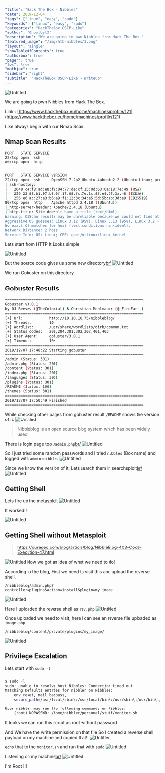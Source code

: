 ```yaml
---
"title": "Hack The Box - Nibbles"
"date": 2019-12-04
"tags": ["linux", "easy", "sudo"]
"keywords": ["linux", "easy", "sudo"]
"categories": "HackTheBox OSCP-Like"
"author": "Ghostbyt3"
"description": "We are going to pwn Nibbles from Hack The Box."
"featured_image": "/img/htb-nibbles/1.png"
"layout": "single"
"showTableOfContents": true
"authorbox": true
"pager": true
"toc": true
"mathjax": true
"sidebar": "right"
"subtitle": "HackTheBox OSCP-Like - Writeup"
---
```



![Untitled](/img/htb-nibbles/1.png)

We are going to pwn Nibbles from Hack The Box.

Link : [https://www.hackthebox.eu/home/machines/profile/121](https://www.hackthebox.eu/home/machines/profile/121)


Like always begin with our Nmap Scan.

## Nmap Scan Results

```bash
PORT   STATE SERVICE
22/tcp open  ssh
80/tcp open  http


PORT   STATE SERVICE VERSION
22/tcp open  ssh     OpenSSH 7.2p2 Ubuntu 4ubuntu2.2 (Ubuntu Linux; protocol 2.0)
| ssh-hostkey: 
|   2048 c4:f8:ad:e8:f8:04:77:de:cf:15:0d:63:0a:18:7e:49 (RSA)
|   256 22:8f:b1:97:bf:0f:17:08:fc:7e:2c:8f:e9:77:3a:48 (ECDSA)
|_  256 e6:ac:27:a3:b5:a9:f1:12:3c:34:a5:5d:5b:eb:3d:e9 (ED25519)
80/tcp open  http    Apache httpd 2.4.18 ((Ubuntu))
|_http-server-header: Apache/2.4.18 (Ubuntu)
|_http-title: Site doesn't have a title (text/html).
Warning: OSScan results may be unreliable because we could not find at least 1 open and 1 closed port
Aggressive OS guesses: Linux 3.12 (95%), Linux 3.13 (95%), Linux 3.2 - 4.9 (95%), Linux 3.8 - 3.11 (95%), Linux 4.4 (95%), Linux 3.16 (95%), Linux 3.18 (95%), Linux 4.2 (95%), Linux 4.8 (95%), ASUS RT-N56U WAP (Linux 3.4) (95%)
No exact OS matches for host (test conditions non-ideal).
Network Distance: 2 hops
Service Info: OS: Linux; CPE: cpe:/o:linux:linux_kernel
```

Lets start from HTTP 
It Looks simple 

![Untitled](/img/htb-nibbles/2.png)

But the source code gives us some new directory[br/](br/)
![Untitled](/img/htb-nibbles/3.png)

We run Gobuster on this directory

## Gobuster Results
```bash
===============================================================
Gobuster v3.0.1
by OJ Reeves (@TheColonial) & Christian Mehlmauer (@_FireFart_)
===============================================================
[+] Url:            http://10.10.10.75/nibbleblog/
[+] Threads:        10
[+] Wordlist:       /usr/share/wordlists/dirb/common.txt
[+] Status codes:   200,204,301,302,307,401,403
[+] User Agent:     gobuster/3.0.1
[+] Timeout:        10s
===============================================================
2019/12/07 17:48:22 Starting gobuster
===============================================================
/admin (Status: 301)
/admin.php (Status: 200)
/content (Status: 301)
/index.php (Status: 200)
/languages (Status: 301)
/plugins (Status: 301)
/README (Status: 200)
/themes (Status: 301)
===============================================================
2019/12/07 17:50:49 Finished
===============================================================
```

While checking other pages from gobuster result ``/README`` shows the version of it.
![Untitled](/img/htb-nibbles/4.png)

> Nibbleblog is an open source blog system which has been widely used. 

There is login page too ``/admin.php``[br/](br/)
![Untitled](/img/htb-nibbles/5.png)

So I just tried some random passwords and I tried ``nibbles`` (Box name) and logged with ``admin:nibbles``
![Untitled](/img/htb-nibbles/6.png)

Since we know the version of it, Lets search them in searchsploit[br/](br/)
![Untitled](/img/htb-nibbles/7.png)

## Getting Shell

Lets fire up the metasploit 
![Untitled](/img/htb-nibbles/8.png)

It worked!!

![Untitled](/img/htb-nibbles/9.png)

## Getting Shell without Metasploit

> https://curesec.com/blog/article/blog/NibbleBlog-403-Code-Execution-47.html

![Untitled](/img/htb-nibbles/105.png)
Now we got an idea of what we need to do!

According to the blog, First we need to visit this and upload the reverse shell.
```
/nibbleblog/admin.php?controller=plugins&action=install&plugin=my_image
```

![Untitled](/img/htb-nibbles/100.png)

Here I uploaded the reverse shell as `rev.php`
![Untitled](/img/htb-nibbles/101.png)

Once uploaded we need to visit, here I can see an reverse file uploaded as `image.php`
```
/nibbleblog/content/private/plugins/my_image/
```
![Untitled](/img/htb-nibbles/103.png)


## Privilege Escalation

Lets start with ``sudo -l``

```bash

$ sudo -l
sudo: unable to resolve host Nibbles: Connection timed out
Matching Defaults entries for nibbler on Nibbles:
    env_reset, mail_badpass,
    secure_path=/usr/local/sbin\:/usr/local/bin\:/usr/sbin\:/usr/bin\:/sbin\:/bin\:/snap/bin

User nibbler may run the following commands on Nibbles:
    (root) NOPASSWD: /home/nibbler/personal/stuff/monitor.sh

```
It looks we can run this script as root without password

And We have the write permission on that file So I created a reverse shell payload on my machine and copied that!!
![Untitled](/img/htb-nibbles/10.png)

``echo`` that to the ``monitor.sh`` and run that with ``sudo``
![Untitled](/img/htb-nibbles/11.png)

Listening on my machine[br/](br/)
![Untitled](/img/htb-nibbles/12.png)

I'm Root !!!
